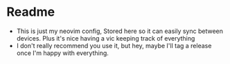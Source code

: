 # Readme

* This is just my neovim config, Stored here so it can easily sync between devices. Plus it's nice having a vic keeping track of everything
* I don't really recommend you use it, but hey, maybe I'll tag a release once I'm happy with everything. 
